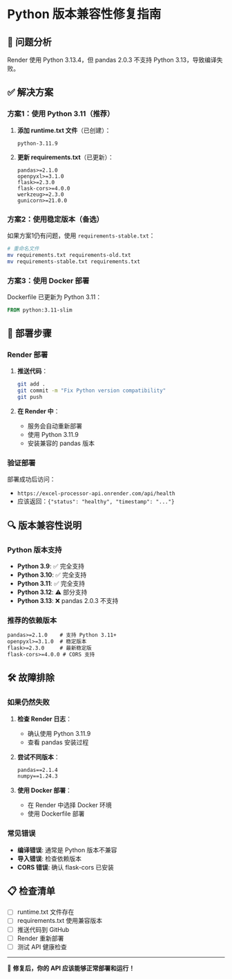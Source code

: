 # Python 版本兼容性修复指南

## 🚨 问题分析
Render 使用 Python 3.13.4，但 pandas 2.0.3 不支持 Python 3.13，导致编译失败。

## ✅ 解决方案

### 方案1：使用 Python 3.11（推荐）
1. **添加 runtime.txt 文件**（已创建）：
   ```
   python-3.11.9
   ```

2. **更新 requirements.txt**（已更新）：
   ```
   pandas>=2.1.0
   openpyxl>=3.1.0
   flask>=2.3.0
   flask-cors>=4.0.0
   werkzeug>=2.3.0
   gunicorn>=21.0.0
   ```

### 方案2：使用稳定版本（备选）
如果方案1仍有问题，使用 `requirements-stable.txt`：
```bash
# 重命名文件
mv requirements.txt requirements-old.txt
mv requirements-stable.txt requirements.txt
```

### 方案3：使用 Docker 部署
Dockerfile 已更新为 Python 3.11：
```dockerfile
FROM python:3.11-slim
```

## 🚀 部署步骤

### Render 部署
1. **推送代码**：
   ```bash
   git add .
   git commit -m "Fix Python version compatibility"
   git push
   ```

2. **在 Render 中**：
   - 服务会自动重新部署
   - 使用 Python 3.11.9
   - 安装兼容的 pandas 版本

### 验证部署
部署成功后访问：
- `https://excel-processor-api.onrender.com/api/health`
- 应该返回：`{"status": "healthy", "timestamp": "..."}`

## 🔍 版本兼容性说明

### Python 版本支持
- **Python 3.9**: ✅ 完全支持
- **Python 3.10**: ✅ 完全支持  
- **Python 3.11**: ✅ 完全支持
- **Python 3.12**: ⚠️ 部分支持
- **Python 3.13**: ❌ pandas 2.0.3 不支持

### 推荐的依赖版本
```txt
pandas>=2.1.0    # 支持 Python 3.11+
openpyxl>=3.1.0  # 稳定版本
flask>=2.3.0     # 最新稳定版
flask-cors>=4.0.0 # CORS 支持
```

## 🛠️ 故障排除

### 如果仍然失败
1. **检查 Render 日志**：
   - 确认使用 Python 3.11.9
   - 查看 pandas 安装过程

2. **尝试不同版本**：
   ```txt
   pandas==2.1.4
   numpy==1.24.3
   ```

3. **使用 Docker 部署**：
   - 在 Render 中选择 Docker 环境
   - 使用 Dockerfile 部署

### 常见错误
- **编译错误**: 通常是 Python 版本不兼容
- **导入错误**: 检查依赖版本
- **CORS 错误**: 确认 flask-cors 已安装

## 📋 检查清单
- [ ] runtime.txt 文件存在
- [ ] requirements.txt 使用兼容版本
- [ ] 推送代码到 GitHub
- [ ] Render 重新部署
- [ ] 测试 API 健康检查

---

🎉 **修复后，你的 API 应该能够正常部署和运行！**
